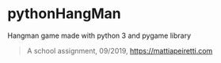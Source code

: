 # pythonHangMan
Hangman game made with python 3 and pygame library

>A school assignment, 09/2019, https://mattiapeiretti.com
